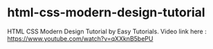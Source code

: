 # html-css-modern-design-tutorial
HTML CSS Modern Design Tutorial by Easy Tutorials. Video link here : https://www.youtube.com/watch?v=qXXknB5bePU
